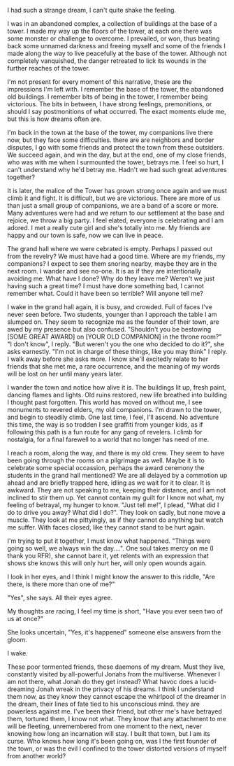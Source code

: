 I had such a strange dream, I can't quite shake the feeling.

I was in an abandoned complex, a collection of buildings at the base of a tower. I made my way up the floors of the tower, at each one there was some monster or challenge to overcome. I prevailed, or won, thus beating back some unnamed darkness and freeing myself and some of the friends I made along the way to live peacefully at the base of the tower. Although not completely vanquished, the danger retreated to lick its wounds in the further reaches of the tower.

I'm not present for every moment of this narrative, these are the impressions I'm left with. I remember the base of the tower, the abandoned old buildings. I remember bits of being in the tower, I remember being victorious. The bits in between, I have strong feelings, premonitions, or should I say postmonitions of what occurred. The exact moments elude me, but this is how dreams often are.

I'm back in the town at the base of the tower, my companions live there now, but they face some difficulties. there are are neighbors and border disputes, I go with some friends and protect the town from these outsiders. We succeed again, and win the day, but at the end, one of my close friends, who was with me when I surmounted the tower, betrays me. I feel so hurt, I can't understand why he'd betray me. Hadn't we had such great adventures together?

It is later, the malice of the Tower has grown strong once again and we must climb it and fight. It is difficult, but we are victorious. There are more of us than just a small group of companions, we are a band of a score or more. Many adventures were had and we return to our settlement at the base and rejoice, we throw a big party. I feel elated, everyone is celebrating and I am adored. I met a really cute girl and she's totally into me. My friends are happy and our town is safe, now we can live in peace.

The grand hall where we were cebrated is empty. Perhaps I passed out from the revelry? We must have had a good time. Where are my friends, my companions? I expect to see them snoring nearby, maybe they are in the next room. I wander and see no-one. It is as if they are intentionally avoiding me. What have I done? Why do they leave me? Weren't we just having such a great time? I must have done something bad, I cannot remember what. Could it have been so terrible? Will anyone tell me?

I wake in the grand hall again, it is busy, and crowded. Full of faces I've never seen before. Two students, younger than I approach the table I am slumped on. They seem to recognize me as the founder of their town, are awed by my presence but also confused. "Shouldn't you be bestowing [SOME GREAT AWARD] on [YOUR OLD COMPANION] in the throne room?"
"I don't know", I reply.
"But weren't you the one who decided to do it?", she asks earnestly.
"I'm not in charge of these things, like you may think" I reply. I walk away before she asks more. I know she'll excitedly relate to her friends that she met me, a rare occurrence, and the meaning of my words will be lost on her until many years later.

I wander the town and notice how alive it is. The buildings lit up, fresh paint, dancing flames and lights. Old ruins restored, new life breathed into building I thought past forgotten. This world has moved on without me, I see monuments to revered elders, my old companions. I'm drawn to the tower, and begin to steadily climb. One last time, I feel, I'll ascend. No adventure this time, the way is so trodden I see graffiti from younger kids, as if following this path is a fun route for any gang of revelers. I climb for nostalgia, for a final farewell to a world that no longer has need of me.

I reach a room, along the way, and there is my old crew. They seem to have been going through the rooms on a pilgrimage as well. Maybe it is to celebrate some special occassion, perhaps the award ceremony the students in the grand hall mentioned? We are all delayed by a commotion up ahead and are briefly trapped here, idling as we wait for it to clear. It is awkward. They are not speaking to me, keeping their distance, and I am not inclined to stir them up. Yet cannot contain my guilt for I know not what, my feeling of betrayal, my hunger to know. "Just tell me!", I plead, "What did I do to drive you away? What did I do?". They look on sadly, but none move a muscle. They look at me pittyingly, as if they cannot do anything but watch me suffer. With faces closed, like they cannot stand to be hurt again.

I'm trying to put it together, I must know what happened. "Things were going so well, we always win the day....".
One soul takes mercy on me (I thank you RFR), she cannot bare it, yet relents with an expression that shows she knows this will only hurt her, will only open wounds again.

I look in her eyes, and I think I might know the answer to this riddle,
"Are there, is there more than one of me?"

"Yes", she says. All their eyes agree.

My thoughts are racing, I feel my time is short,
"Have you ever seen two of us at once?"

She looks uncertain, "Yes, it's happened" someone else answers from the gloom.

I wake.

These poor tormented friends, these daemons of my dream. Must they live, constantly visited by all-powerful Jonahs from the multiverse. Whenever I am not there, what Jonah do they get instead? What havoc does a lucid-dreaming Jonah wreak in the privacy of his dreams. I think I understand them now, as they know they cannot escape the whirlpool of the dreamer in the dream, their lines of fate tied to his unconscious mind. they are powerless against me. I've been their friend, but other me's have betrayed them, tortured them, I know not what. They know that any attachment to me will be fleeting, unremembered from one moment to the next, never knowing how long an incarnation will stay. I built that town, but I am its curse. Who knows how long it's been going on, was I the first founder of the town, or was the evil I confined to the tower distorted versions of myself from another world?
